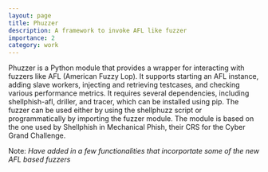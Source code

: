 ```yaml
---
layout: page
title: Phuzzer
description: A framework to invoke AFL like fuzzer
importance: 2
category: work
---
```


Phuzzer is a Python module that provides a wrapper for interacting with fuzzers like AFL (American Fuzzy Lop). It supports starting an AFL instance, adding slave workers, injecting and retrieving testcases, and checking various performance metrics. It requires several dependencies, including shellphish-afl, driller, and tracer, which can be installed using pip. The fuzzer can be used either by using the shellphuzz script or programmatically by importing the fuzzer module. The module is based on the one used by Shellphish in Mechanical Phish, their CRS for the Cyber Grand Challenge.

Note: *Have added in a few functionalities that incorportate some of the new AFL based fuzzers*

